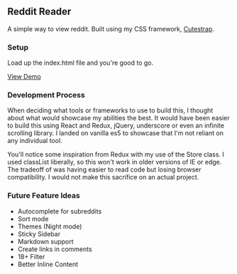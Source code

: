 ## Reddit Reader

A simple way to view reddit. Built using my CSS framework, [Cutestrap](http://www.cutestrap.com).

### Setup

Load up the index.html file and you're good to go.

[View Demo](http://www.tylerchilds.com/reddit-reader/)

### Development Process

When deciding what tools or frameworks to use to build this, I thought about what would showcase my abilities the best. It would have been easier to build this using React and Redux, jQuery, underscore or even an infinite scrolling library. I landed on vanilla es5 to showcase that I'm not reliant on any individual tool.

You'll notice some inspiration from Redux with my use of the Store class. I used classList liberally, so this won't work in older versions of IE or edge. The tradeoff of was having easier to read code but losing browser compatibility. I would not make this sacrifice on an actual project.

### Future Feature Ideas

* Autocomplete for subreddits
* Sort mode
* Themes (Night mode)
* Sticky Sidebar
* Markdown support
* Create links in comments
* 18+ Filter
* Better Inline Content